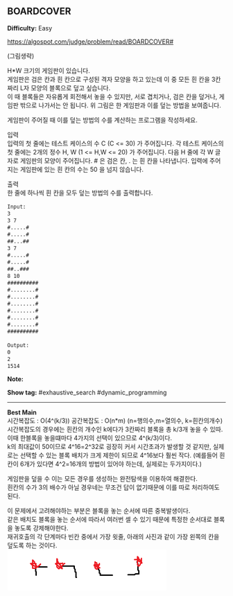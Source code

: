 ## BOARDCOVER

**Difficulty:** Easy

https://algospot.com/judge/problem/read/BOARDCOVER#

(그림생략) <br/>

H*W 크기의 게임판이 있습니다. <br/>
게임판은 검은 칸과 흰 칸으로 구성된 격자 모양을 하고 있는데 이 중 모든 흰 칸을 3칸짜리 L자 모양의 블록으로 덮고 싶습니다. <br/>
이 때 블록들은 자유롭게 회전해서 놓을 수 있지만, 서로 겹치거나, 검은 칸을 덮거나, 게임판 밖으로 나가서는 안 됩니다. 위 그림은 한 게임판과 이를 덮는 방법을 보여줍니다.

게임판이 주어질 때 이를 덮는 방법의 수를 계산하는 프로그램을 작성하세요. <br/>

입력 <br/>
입력의 첫 줄에는 테스트 케이스의 수 C (C <= 30) 가 주어집니다. 각 테스트 케이스의 첫 줄에는 2개의 정수 H, W (1 <= H,W <= 20) 가 주어집니다. 다음 H 줄에 각 W 글자로 게임판의 모양이 주어집니다. # 은 검은 칸, . 는 흰 칸을 나타냅니다. 입력에 주어지는 게임판에 있는 흰 칸의 수는 50 을 넘지 않습니다. <br/>

출력 <br/>
한 줄에 하나씩 흰 칸을 모두 덮는 방법의 수를 출력합니다. <br/>

```
Input:
3 
3 7 
#.....# 
#.....# 
##...## 
3 7 
#.....# 
#.....# 
##..### 
8 10 
########## 
#........# 
#........# 
#........# 
#........# 
#........# 
#........# 
########## 

Output: 
0
2
1514
```

**Note:**

**Show tag:** \#exhaustive\_search \#dynamic\_programming

------------------------------------

**Best Main** <br/>
시간복잡도 : O(4^(k/3)) 공간복잡도 : O(n\*m) (n=행의수,m=열의수, k=흰칸의개수) <br/>
시간복잡도의 경우에는 흰칸의 개수인 k에다가 3칸짜리 블록을 총 k/3개 놓을 수 있따. <br/>
이때 한블록을 놓을떄마다 4가지의 선택이 있으므로 4^(k/3)이다. <br/>
k의 최대값이 50이므로 4^16=2^32로 굉장히 커서 시간초과가 발생할 것 같지만, 실제로는 선택할 수 있는 블록 배치가 크게 제한이 되므로 4^16보다 훨씬 작다. (예를들어 흰칸이 6개가 있다면 4^2=16개의 방법이 있어야 하는데, 실제로는 두가지이다.) <br/>

게임판을 덮을 수 이는 모든 경우를 생성하는 완전탐색을 이용하여 해결한다. <br/>
흰칸의 수가 3의 배수가 아닐 경우네는 무조건 답이 없기때문에 이를 따로 처리하여도 된다. <br/>

이 문제에서 고려해야하는 부분은 블록을 놓는 순서에 따른 중복발생이다. <br/>
같은 배치도 블록을 놓는 순서에 따라서 여러번 셀 수 있기 때문에 특정한 순서대로 블록을 놓도록 강제해야한다. <br/>
재귀호출의 각 단계마다 빈칸 중에서 가장 윗줄, 아래의 사진과 같이 가장 왼쪽의 칸을 덮도록 하는 것이다. <br/>
![block](./block.png) <br/>